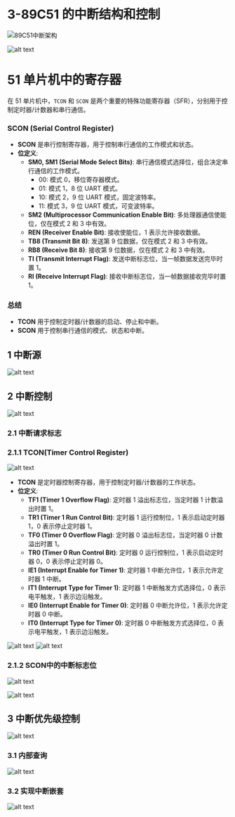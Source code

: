 # 3-89C51 的中断结构和控制

![89C51中断架构](image-3.png)

![alt text](image-4.png)

# 51 单片机中的寄存器

在 51 单片机中，`TCON` 和 `SCON` 是两个重要的特殊功能寄存器（SFR），分别用于控制定时器/计数器和串行通信。

### SCON (Serial Control Register)

- **SCON** 是串行控制寄存器，用于控制串行通信的工作模式和状态。
- **位定义**:
  - **SM0, SM1 (Serial Mode Select Bits)**: 串行通信模式选择位，组合决定串行通信的工作模式。
    - 00: 模式 0，移位寄存器模式。
    - 01: 模式 1，8 位 UART 模式。
    - 10: 模式 2，9 位 UART 模式，固定波特率。
    - 11: 模式 3，9 位 UART 模式，可变波特率。
  - **SM2 (Multiprocessor Communication Enable Bit)**: 多处理器通信使能位，仅在模式 2 和 3 中有效。
  - **REN (Receiver Enable Bit)**: 接收使能位，1 表示允许接收数据。
  - **TB8 (Transmit Bit 8)**: 发送第 9 位数据，仅在模式 2 和 3 中有效。
  - **RB8 (Receive Bit 8)**: 接收第 9 位数据，仅在模式 2 和 3 中有效。
  - **TI (Transmit Interrupt Flag)**: 发送中断标志位，当一帧数据发送完毕时置 1。
  - **RI (Receive Interrupt Flag)**: 接收中断标志位，当一帧数据接收完毕时置 1。

### 总结

- **TCON** 用于控制定时器/计数器的启动、停止和中断。
- **SCON** 用于控制串行通信的模式、状态和中断。

## 1 中断源

![alt text](image-5.png)

## 2 中断控制

![alt text](image-6.png)

### 2.1 中断请求标志

### 2.1.1 **TCON**(Timer Control Register)
![alt text](image-9.png)
- **TCON** 是定时器控制寄存器，用于控制定时器/计数器的工作状态。
- **位定义**:
  - **TF1 (Timer 1 Overflow Flag)**: 定时器 1 溢出标志位，当定时器 1 计数溢出时置 1。
  - **TR1 (Timer 1 Run Control Bit)**: 定时器 1 运行控制位，1 表示启动定时器 1，0 表示停止定时器 1。
  - **TF0 (Timer 0 Overflow Flag)**: 定时器 0 溢出标志位，当定时器 0 计数溢出时置 1。
  - **TR0 (Timer 0 Run Control Bit)**: 定时器 0 运行控制位，1 表示启动定时器 0，0 表示停止定时器 0。
  - **IE1 (Interrupt Enable for Timer 1)**: 定时器 1 中断允许位，1 表示允许定时器 1 中断。
  - **IT1 (Interrupt Type for Timer 1)**: 定时器 1 中断触发方式选择位，0 表示电平触发，1 表示边沿触发。
  - **IE0 (Interrupt Enable for Timer 0)**: 定时器 0 中断允许位，1 表示允许定时器 0 中断。
  - **IT0 (Interrupt Type for Timer 0)**: 定时器 0 中断触发方式选择位，0 表示电平触发，1 表示边沿触发。


![alt text](image-7.png)
![alt text](image-8.png)

### 2.1.2 SCON中的中断标志位

![alt text](image-10.png)

![alt text](image-11.png)


## 3 中断优先级控制

![alt text](image-12.png)

### 3.1 内部查询
![alt text](image-13.png)

### 3.2 实现中断嵌套

![alt text](image-14.png)

